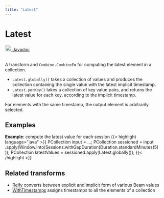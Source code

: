 ```yaml
---
title: "Latest"
---
```

<!--
Licensed under the Apache License, Version 2.0 (the "License");
you may not use this file except in compliance with the License.
You may obtain a copy of the License at

http://www.apache.org/licenses/LICENSE-2.0

Unless required by applicable law or agreed to in writing, software
distributed under the License is distributed on an "AS IS" BASIS,
WITHOUT WARRANTIES OR CONDITIONS OF ANY KIND, either express or implied.
See the License for the specific language governing permissions and
limitations under the License.
-->
# Latest
<table align="left">
    <a target="_blank" class="button"
        href="https://beam.apache.org/releases/javadoc/current/index.html?org/apache/beam/sdk/transforms/Latest.html">
      <img src="https://beam.apache.org/images/logos/sdks/java.png" width="20px" height="20px"
           alt="Javadoc" />
     Javadoc
    </a>
</table>
<br><br>

A transform and `Combine.CombineFn` for computing the latest element in a collection.

* `Latest.globally()` takes a collection of values and produces the collection
  containing the single value with the latest implicit timestamp.
* `Latest.perKey()` takes a collection of key value pairs, and returns the
  latest value for each key, according to the implicit timestamp.

For elements with the same timestamp, the output element is arbitrarily selected.

## Examples
**Example**: compute the latest value for each session
{{< highlight language="java" >}}
 PCollection input = ...;
 PCollection sessioned = input
    .apply(Window.into(Sessions.withGapDuration(Duration.standardMinutes(5)));
 PCollection latestValues = sessioned.apply(Latest.globally());
{{< /highlight >}}

## Related transforms
* [Reify](/documentation/transforms/java/elementwise/reify)
  converts between explicit and implicit form of various Beam values
* [WithTimestamps](/documentation/transforms/java/elementwise/withtimestamps)
  assigns timestamps to all the elements of a collection
